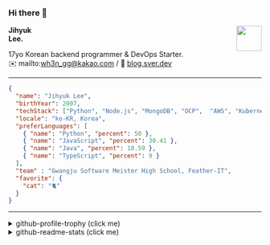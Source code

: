 ### Hi there 👋
<img src="https://github.githubassets.com/images/mona-loading-default.gif" width="50px" align="right">
</a>

**Jihyuk\
Lee.**

17yo Korean backend programmer & DevOps Starter.\
✉️ mailto:wh3n_gg@kakao.com
/ 
🔗 [blog.sver.dev](https://blog.sver.dev)

---

```json
{
  "name": "Jihyuk Lee",
  "birthYear": 2007,
  "techStack": ["Python", "Node.js", "MongoDB", "OCP",  "AWS", "Kubernetes"],
  "locale": "ko-KR, Korea",
  "preferLanguages": [
    { "name": "Python", "percent": 50 },
    { "name": "JavaScript", "percent": 30.41 },
    { "name": "Java", "percent": 10.59 },
    { "name": "TypeScript", "percent": 9 }
  ],
  "team" : "Gwangju Software Meister High School, Feather-IT",
  "favorite": {
    "cat": "🐈"
  }
}
```
---
<details>
  <summary>github-profile-trophy (click me)</summary>
  
![](https://github-profile-trophy.vercel.app/?username=sverdev&row=1&column=8&theme=nord)
  
</details>
<details>
  <summary>github-readme-stats (click me)</summary>
  
<!--START_SECTION:waka-->
![Code Time](http://img.shields.io/badge/Code%20Time-201%20hrs%2023%20mins-blue)

![Lines of code](https://img.shields.io/badge/%EC%A0%80%EB%8A%94%20%EC%97%AC%ED%83%9C%EA%B9%8C%EC%A7%80%20-156.1%20thousand%20%EC%A4%84%EC%9D%98%20%EC%BD%94%EB%93%9C%EB%A5%BC%20%EC%9E%91%EC%84%B1%ED%96%88%EC%96%B4%EC%9A%94.-blue)

**저는 저녁형 인간이에요. 🦉** 

```text
🌞 아침                     42 commits          ███░░░░░░░░░░░░░░░░░░░░░░   12.14 % 
🌆 낮　                     90 commits          ███████░░░░░░░░░░░░░░░░░░   26.01 % 
🌃 저녁                     152 commits         ███████████░░░░░░░░░░░░░░   43.93 % 
🌙 밤　                     62 commits          ████░░░░░░░░░░░░░░░░░░░░░   17.92 % 
```


📊 **저는 이번주를 이렇게 시간을 보냈어요.** 

```text
🕑︎ Timezone: Asia/Seoul

💬 프로그래밍 언어들: 
JavaScript               7 hrs 7 mins        ██████████████░░░░░░░░░░░   54.29 % 
Python                   3 hrs 8 mins        ██████░░░░░░░░░░░░░░░░░░░   23.91 % 
TypeScript               59 mins             ██░░░░░░░░░░░░░░░░░░░░░░░   07.50 % 
Java                     36 mins             █░░░░░░░░░░░░░░░░░░░░░░░░   04.68 % 
JSON                     25 mins             █░░░░░░░░░░░░░░░░░░░░░░░░   03.24 % 

🔥 에디터들: 
VS Code                  12 hrs 10 mins      ███████████████████████░░   92.74 % 
IntelliJ                 57 mins             ██░░░░░░░░░░░░░░░░░░░░░░░   07.26 % 

💻 운영 체제들: 
Windows                  13 hrs 7 mins       █████████████████████████   100.00 % 
```


 Last Updated on 22/12/2023 18:37:39 UTC
<!--END_SECTION:waka-->

</details>

</div>

